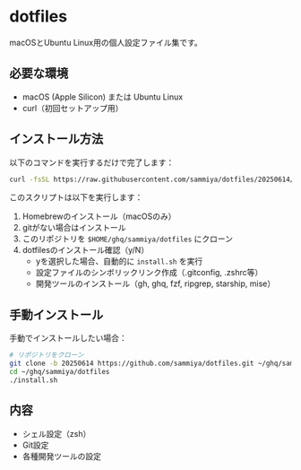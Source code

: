 # dotfiles

macOSとUbuntu Linux用の個人設定ファイル集です。

## 必要な環境

- macOS (Apple Silicon) または Ubuntu Linux
- curl（初回セットアップ用）

## インストール方法

以下のコマンドを実行するだけで完了します：

```bash
curl -fsSL https://raw.githubusercontent.com/sammiya/dotfiles/20250614/bootstrap.sh | bash
```

このスクリプトは以下を実行します：
1. Homebrewのインストール（macOSのみ）
2. gitがない場合はインストール
3. このリポジトリを `$HOME/ghq/sammiya/dotfiles` にクローン
4. dotfilesのインストール確認（y/N）
   - yを選択した場合、自動的に `install.sh` を実行
   - 設定ファイルのシンボリックリンク作成（.gitconfig, .zshrc等）
   - 開発ツールのインストール（gh, ghq, fzf, ripgrep, starship, mise）

## 手動インストール

手動でインストールしたい場合：

```bash
# リポジトリをクローン
git clone -b 20250614 https://github.com/sammiya/dotfiles.git ~/ghq/sammiya/dotfiles
cd ~/ghq/sammiya/dotfiles
./install.sh
```

## 内容

- シェル設定（zsh）
- Git設定
- 各種開発ツールの設定